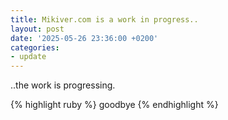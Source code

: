 ```yaml
---
title: Mikiver.com is a work in progress..
layout: post
date: '2025-05-26 23:36:00 +0200'
categories:
- update
---
```


..the work is progressing.

{% highlight ruby %}
goodbye
{% endhighlight %}
